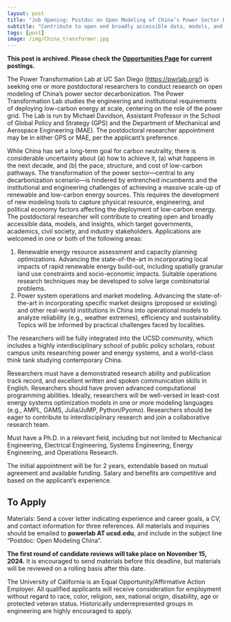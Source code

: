```yaml
---
layout: post
title: "Job Opening: Postdoc on Open Modeling of China’s Power Sector Decarbonization"
subtitle: "Contribute to open and broadly accessible data, models, and insights focused on institutional and engineering challenges of a massive scale-up of renewable and low-carbon energy sources"
tags: [post]
image: /img/China_transformer.jpg
---
```


**This post is archived. Please check the [Opportunities Page](/opportunities.html) for current postings.**

The Power Transformation Lab at UC San Diego (https://pwrlab.org/) is seeking one or more postdoctoral researchers to conduct research on open modeling of China’s power sector decarbonization. The Power Transformation Lab studies the engineering and institutional requirements of deploying low-carbon energy at scale, centering on the role of the power grid. The Lab is run by Michael Davidson, Assistant Professor in the School of Global Policy and Strategy (GPS) and the Department of Mechanical and Aerospace Engineering (MAE). The postdoctoral researcher appointment may be in either GPS or MAE, per the applicant’s preference.

While China has set a long-term goal for carbon neutrality, there is considerable uncertainty about (a) how to achieve it, (a) what happens in the next decade, and (b) the pace, structure, and cost of low-carbon pathways. The transformation of the power sector—central to any decarbonization scenario—is hindered by entrenched incumbents and the institutional and engineering challenges of achieving a massive scale-up of renewable and low-carbon energy sources. This requires the development of new modeling tools to capture physical resource, engineering, and political economy factors affecting the deployment of low-carbon energy. The postdoctoral researcher will contribute to creating open and broadly accessible data, models, and insights, which target governments, academics, civil society, and industry stakeholders. Applications are welcomed in one or both of the following areas:

1.	Renewable energy resource assessment and capacity planning optimizations.  Advancing the state-of-the-art in incorporating local impacts of rapid renewable energy build-out, including spatially granular land use constraints and socio-economic impacts. Suitable operations research techniques may be developed to solve large combinatorial problems.
2.	Power system operations and market modeling. Advancing the state-of-the-art in incorporating specific market designs (proposed or existing) and other real-world institutions in China into operational models to analyze reliability (e.g., weather extremes), efficiency and sustainability. Topics will be informed by practical challenges faced by localities.

The researchers will be fully integrated into the UCSD community, which includes a highly interdisciplinary school of public policy scholars, robust campus units researching power and energy systems, and a world-class think tank studying contemporary China.

Researchers must have a demonstrated research ability and publication track record, and excellent written and spoken communication skills in English. Researchers should have proven advanced computational programming abilities. Ideally, researchers will be well-versed in least-cost energy systems optimization models in one or more modeling languages (e.g., AMPL, GAMS, Julia/JuMP, Python/Pyomo). Researchers should be eager to contribute to interdisciplinary research and join a collaborative research team.

Must have a Ph.D. in a relevant field, including but not limited to Mechanical Engineering, Electrical Engineering, Systems Engineering, Energy Engineering, and Operations Research.

The initial appointment will be for 2 years, extendable based on mutual agreement and available funding. Salary and benefits are competitive and based on the applicant’s experience.


## To Apply

Materials: Send a cover letter indicating experience and career goals, a CV, and contact information for three references. All materials and inquiries should be emailed to **powerlab AT ucsd.edu**, and include in the subject line “Postdoc: Open Modeling China”.

**The first round of candidate reviews will take place on November 15, 2024.** It is encouraged to send materials before this deadline, but materials will be reviewed on a rolling basis after this date.

The University of California is an Equal Opportunity/Affirmative Action Employer. All qualified applicants will receive consideration for employment without regard to race, color, religion, sex, national origin, disability, age or protected veteran status. Historically underrepresented groups in engineering are highly encouraged to apply.



